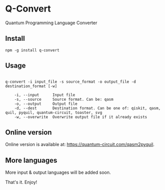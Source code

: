 # Q-Convert

Quantum Programming Language Converter

## Install

```
npm -g install q-convert
```

## Usage

```

q-convert -i input_file -s source_format -o output_file -d destination_format [-w]

	-i, --input      Input file
	-s, --source     Source format. Can be: qasm
	-o, --output     Output file
	-d, --dest       Destination format. Can be one of: qiskit, qasm, quil, pyquil, quantum-circuit, toaster, svg
	-w, --overwrite  Overwrite output file if it already exists

```

## Online version

Online version is available at: <a href="https://quantum-circuit.com/qasm2pyquil" target="_blank">https://quantum-circuit.com/qasm2pyquil</a>.


## More languages

More input & output languages will be added soon.


That's it. Enjoy!
